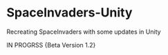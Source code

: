 # SpaceInvaders-Unity
Recreating SpaceInvaders with some updates in Unity

IN PROGRSS {Beta Version 1.2}
